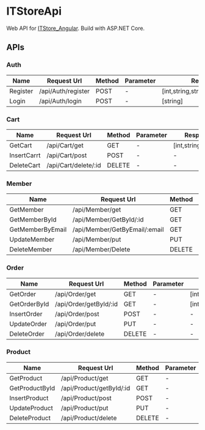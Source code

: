 # ITStoreApi
Web API for [ITStore_Angular](https://github.com/KTpos9/ITStore_Angular). Build with ASP.NET Core.
## APIs

### Auth

| Name     | Request Url        | Method | Parameter | Respond Body                             |
| -------- | ------------------ | ------ | --------- | ---------------------------------------- |
| Register | /api/Auth/register | POST   | -         | [int,string,string,string,string,string] |
| Login    | /api/Auth/login    | POST   | -         | [string]                                 |

### Cart

| Name        | Request Url          | Method | Parameter | Respond Body               |
| ----------- | -------------------- | ------ | --------- | -------------------------- |
| GetCart     | /api/Cart/get        | GET    | -         | [int,string,string,string] |
| InsertCarrt | /api/Cart/post       | POST   | -         | -                          |
| DeleteCart  | /api/Cart/delete/:id | DELETE | -         | -                          |

### Member

| Name             | Request Url                   | Method | Parameter | Respond Body                             |
| ---------------- | ----------------------------- | ------ | --------- | ---------------------------------------- |
| GetMember        | /api/Member/get               | GET    | -         | [int,string,string,string,string,string] |
| GetMemberById    | /api/Member/GetById/:id       | GET    | :id       | [int,string,string,string,string,string] |
| GetMemberByEmail | /api/Member/GetByEmail/:email | GET    | :email    | [int,string,string,string,string,string] |
| UpdateMember     | /api/Member/put               | PUT    | -         | -                                        |
| DeleteMember     | /api/Member/Delete            | DELETE | -         | -                                        |

### Order

| Name         | Request Url            | Method | Parameter | Respond Body                             |
| ------------ | ---------------------- | ------ | --------- | ---------------------------------------- |
| GetOrder     | /api/Order/get         | GET    | -         | [int,string,string,string,string,string] |
| GetOrderById | /api/Order/getById/:id | GET    | -         | [int,string,string,string,string,string] |
| InsertOrder  | /api/Order/post        | POST   | -         | -                                        |
| UpdateOrder  | /api/Order/put         | PUT    | -         | -                                        |
| DeleteOrder  | /api/Order/delete      | DELETE | -         | -                                        |

### Product

| Name           | Request Url              | Method | Parameter | Respond Body                             |
| -------------- | ------------------------ | ------ | --------- | ---------------------------------------- |
| GetProduct     | /api/Product/get         | GET    | -         | [int,string,string,string,string,string] |
| GetProductById | /api/Product/getById/:id | GET    | -         | [int,string,string,string,string,string] |
| InsertProduct  | /api/Product/post        | POST   | -         | -                                        |
| UpdateProduct  | /api/Product/put         | PUT    | -         | -                                        |
| DeleteProduct  | /api/Product/delete      | DELETE | -         | -                                        |
